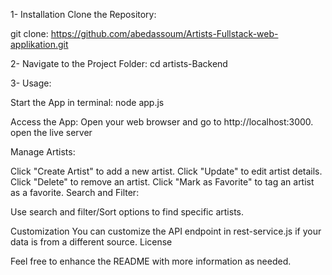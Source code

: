 1- Installation
Clone the Repository:

git clone: https://github.com/abedassoum/Artists-Fullstack-web-applikation.git


2- Navigate to the Project Folder:
cd artists-Backend

3- Usage:

Start the App in terminal:
node app.js

Access the App:
Open your web browser and go to http://localhost:3000.
open the live server

Manage Artists:

Click "Create Artist" to add a new artist.
Click "Update" to edit artist details.
Click "Delete" to remove an artist.
Click "Mark as Favorite" to tag an artist as a favorite.
Search and Filter:

Use search and filter/Sort options to find specific artists.

Customization
You can customize the API endpoint in rest-service.js if your data is from a different source.
License


Feel free to enhance the README with more information as needed.